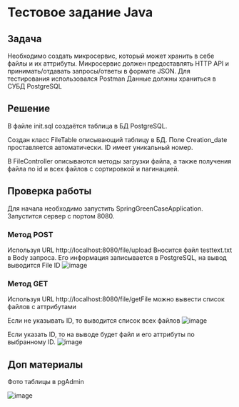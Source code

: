 # Тестовое задание Java

## Задача
Необходимо создать микросервис, который может хранить в себе файлы и их аттрибуты.
Микросервис должен предоставлять HTTP API и принимать/отдавать запросы/ответы в формате JSON.
Для тестирования использовался Postman
Данные должны храниться в СУБД PostgreSQL

## Решение

В файле init.sql создаётся таблица в БД PostgreSQL.

Создан класс FileTable описывающий таблицу в БД. Поле Creation_date проставляется автоматически. ID имеет уникальный номер.

В FileController описываются методы загрузки файла, а также получения файла по id и всех файлов с сортировкой и пагинацией.

## Проверка работы

Для начала необходимо запустить SpringGreenCaseApplication. Запустится сервер с портом 8080.

### Метод POST
Используя URL http://localhost:8080/file/upload
Вносится файл testtext.txt в Body запроса.
Его информация записывается в PostgreSQL, на вывод выводится File ID
![image](https://github.com/user-attachments/assets/cf0f7b5b-ce9d-47ff-bad5-4ef92e380ec0)

### Метод GET

Используя URL http://localhost:8080/file/getFile можно вывести список файлов с аттрибутами

Если не указывать ID, то выводится список всех файлов
![image](https://github.com/user-attachments/assets/dc18548d-61d8-4949-81d5-5cd714437da8)

Если указать ID, то на выводе будет файл и его аттрибуты по выбранному ID.
![image](https://github.com/user-attachments/assets/a89c6eda-191c-4e1a-b1bd-ffa1a3b13440)

## Доп материалы

Фото таблицы в pgAdmin

![image](https://github.com/user-attachments/assets/74601d23-f7a9-41b7-849e-b87b8c82e696)




